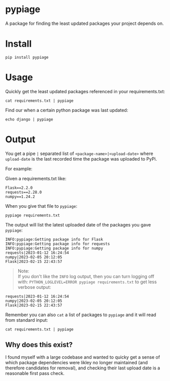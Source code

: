 # pypiage

A package for finding the least updated packages your project depends on.


# Install

```
pip install pypiage
```

# Usage

Quickly get the least updated packages referenced in your requirements.txt:
```
cat requirements.txt | pypiage
```

Find our when a certain python package was last updated:

```
echo django | pypiage
```

# Output

You get a pipe `|` separated list of `<package-name>|<upload-date>`
where `upload-date` is the last recorded time the package was uploaded
to PyPi.

For example:

Given a requirements.txt like:

```
Flask==2.2.0
requests==2.28.0
numpy==1.24.2
```

When you give that file to `pypiage`:

```
pypiage requirements.txt
```

The output will list the latest uploaded date of the packages you gave `pypiage`:

```
INFO:pypiage:Getting package info for Flask
INFO:pypiage:Getting package info for requests
INFO:pypiage:Getting package info for numpy
requests|2023-01-12 16:24:54
numpy|2023-02-05 20:12:05
Flask|2023-02-15 22:43:57
```

> Note: <br />
  If you don't like the `INFO` log output, then
  you can turn logging off with: `PYTHON_LOGLEVEL=ERROR pypiage requirements.txt` to get less verbose output:

```
requests|2023-01-12 16:24:54
numpy|2023-02-05 20:12:05
Flask|2023-02-15 22:43:57
```

Remember you can also `cat` a list of packages to `pypiage` and it
will read from standard input:

```
cat requirements.txt | pypiage
```

## Why does this exist?

I found myself with a large codebase and wanted to quicky get a sense of which package dependencies were likley no longer maintained (and therefore candidates for removal), and checking their last upload date is a reasonable first pass check.
